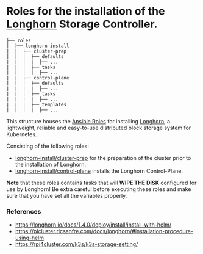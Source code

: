 # Roles for the installation of the [Longhorn](https://longhorn.io/) Storage Controller.

```
├── roles
│  ├── longhorn-install
|  |  ├── cluster-prep
|  |  |  ├── defaults
|  |  |  |  ├── ...
|  |  |  ├── tasks 
|  |  |  |  ├── ...
|  |  ├── control-plane
|  |  |  ├── defaults
|  |  |  |  ├── ...
|  |  |  ├── tasks 
|  |  |  |  ├── ...
|  |  |  ├── templates
|  |  |  |  ├── ...
```

This structure houses the [Ansible Roles](https://docs.ansible.com/ansible/latest/playbook_guide/playbooks_reuse_roles.html#roles) for installing [Longhorn](https://github.com/longhorn/longhorn), a lightweight, reliable and easy-to-use distributed block storage system for Kubernetes.

Consisting of the following roles:

- [longhorn-install/cluster-prep](./cluster-prep/README.md) for the preparation of the cluster prior to the installation of Longhorn.
- [longhorn-install/control-plane](./control-plane/README.md) installs the Longhorn Control-Plane. 

**Note** that these roles contains tasks that will **WIPE THE DISK** configured for use by Longhorn! Be extra careful before executing these roles and make sure that you have set all the variables properly.

### References

- https://longhorn.io/docs/1.4.0/deploy/install/install-with-helm/
- https://picluster.ricsanfre.com/docs/longhorn/#installation-procedure-using-helm
- https://rpi4cluster.com/k3s/k3s-storage-setting/